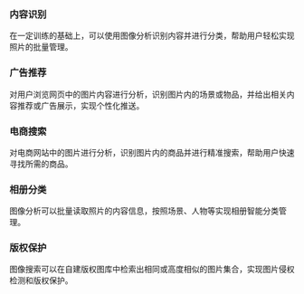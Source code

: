 

### 内容识别
在一定训练的基础上，可以使用图像分析识别内容并进行分类，帮助用户轻松实现照片的批量管理。

### 广告推荐
对用户浏览网页中的图片内容进行分析，识别图片内的场景或物品，并给出相关内容推荐或广告展示，实现个性化推送。  

### 电商搜索
对电商网站中的图片进行分析，识别图片内的商品并进行精准搜索，帮助用户快速寻找所需的商品。

### 相册分类
图像分析可以批量读取照片的内容信息，按照场景、人物等实现相册智能分类管理。

### 版权保护
图像搜索可以在自建版权图库中检索出相同或高度相似的图片集合，实现图片侵权检测和版权保护。

